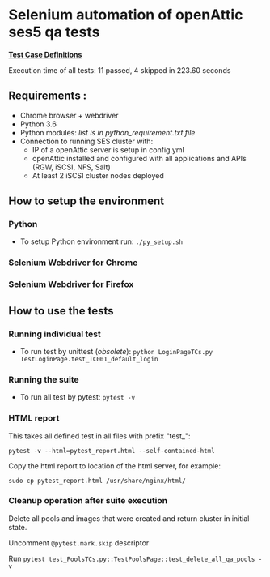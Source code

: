 # Selenium automation of openAttic ses5 qa tests 

[**Test Case Definitions**](https://github.com/markostanojlovic/ses5_oa_qa/wiki/Test-Case-Definitions)

Execution time of all tests: 11 passed, 4 skipped in 223.60 seconds

## Requirements :

- Chrome browser + webdriver
- Python 3.6
- Python modules: *list is in python_requirement.txt file*
- Connection to running SES cluster with:
  - IP of a openAttic server is setup in config.yml
  - openAttic installed and configured with all applications and APIs (RGW, iSCSI, NFS, Salt)
  - At least 2 iSCSI cluster nodes deployed 

## How to setup the environment 

### Python

- To setup Python environment run: `./py_setup.sh`

### Selenium Webdriver for Chrome 
### Selenium Webdriver for Firefox 
 

## How to use the tests 

### Running individual test 

- To run test by unittest (*obsolete*): `python LoginPageTCs.py TestLoginPage.test_TC001_default_login` 

### Running the suite 

- To run all test by pytest:   `pytest -v`

### HTML report 

This takes all defined test in all files with prefix "test_":

`pytest -v --html=pytest_report.html --self-contained-html`

Copy the html report to location of the html server, for example: 

`sudo cp pytest_report.html /usr/share/nginx/html/`

### Cleanup operation after suite execution

Delete all pools and images that were created and return cluster in initial state. 

Uncomment `@pytest.mark.skip` descriptor

Run `pytest test_PoolsTCs.py::TestPoolsPage::test_delete_all_qa_pools -v`

